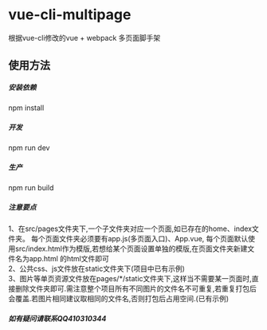 # vue-cli-multipage
根据vue-cli修改的vue + webpack 多页面脚手架

## 使用方法

##### 安装依赖
npm install

##### 开发
npm run dev

##### 生产
npm run build

##### 注意要点
1、在src/pages文件夹下,一个子文件夹对应一个页面,如已存在的home、index文件夹。
每个页面文件夹必须要有app.js(多页面入口)、App.vue,
每个页面默认使用src/index.html作为模版,若想给某个页面设置单独的模版,在页面文件夹新建文件名为app.html
的html文件即可<br>
2、公共css、js文件放在static文件夹下(项目中已有示例)<br>
3、图片等单页资源文件放在pages/*/static文件夹下,这样当不需要某一页面时,直接删除文件夹即可.需注意整个项目所有不同图片的文件名不可重复,若重复打包后会覆盖.若图片相同建议取相同的文件名,否则打包后占用空间.(已有示例)

##### 如有疑问请联系QQ410310344
